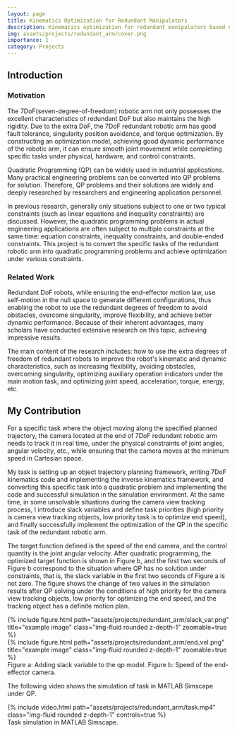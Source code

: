 ```yaml
---
layout: page
title: Kinematics Optimization for Redundant Manipulators
description: Kinematics optimization for redundant manipulators based on MATLAB Simcapse for object tracking.
img: assets/projects/redundant_arm/cover.png
importance: 1
category: Projects
---
```


## Introduction
### Motivation
The 7DoF(seven-degree-of-freedom) robotic arm not only possesses the excellent characteristics of redundant DoF but also maintains the high rigidity. Due to the extra DoF, the 7DoF redundant robotic arm has good fault tolerance, singularity position avoidance, and torque optimization. By constructing an optimization model, achieving good dynamic performance of the robotic arm, it can ensure smooth joint movement while completing specific tasks under physical, hardware, and control constraints.

Quadratic Programming (QP) can be widely used in industrial applications. Many practical engineering problems can be converted into QP problems for solution. Therefore, QP problems and their solutions are widely and deeply researched by researchers and engineering application personnel.

In previous research, generally only situations subject to one or two typical constraints (such as linear equations and inequality constraints) are discussed. However, the quadratic programming problems in actual engineering applications are often subject to multiple constraints at the same time: equation constraints, inequality constraints, and double-ended constraints. This project is to convert the specific tasks of the redundant robotic arm into quadratic programming problems and achieve optimization under various constraints.

### Related Work
Redundant DoF robots, while ensuring the end-effector motion law, use self-motion in the null space to generate different configurations, thus enabling the robot to use the redundant degrees of freedom to avoid obstacles, overcome singularity, improve flexibility, and achieve better dynamic performance. Because of their inherent advantages, many scholars have conducted extensive research on this topic, achieving impressive results. 

The main content of the research includes: how to use the extra degrees of freedom of redundant robots to improve the robot's kinematic and dynamic characteristics, such as increasing flexibility, avoiding obstacles, overcoming singularity, optimizing auxiliary operation indicators under the main motion task, and optimizing joint speed, acceleration, torque, energy, etc.

## My Contribution

For a specific task where the object moving along the specified planned trajectory, the camera located at the end of 7DoF redundant robotic arm needs to track it in real time, under the physical constraints of joint angles, angular velocity, etc., while ensuring that the camera moves at the minimum speed in Cartesian space.

My task is setting up an object trajectory planning framework, writing 7DoF kinematics code and implementing the inverse kinematics framework, and converting this specific task into a quadratic problem and implementing the code and successful simulation in the simulation environment. At the same time, in some unsolvable situations during the camera view tracking process, I introduce slack variables and define task priorities (high priority is camera view tracking objects, low priority task is to optimize end speed), and finally successfully implement the optimization of the QP in the specific task of the redundant robotic arm.

The target function defined is the speed of the end camera, and the control quantity is the joint angular velocity. After quadratic programming, the optimized target function is shown in Figure b, and the first two seconds of Figure b correspond to the situation where QP has no solution under constraints, that is, the slack variable in the first two seconds of Figure a is not zero. The figure shows the change of two values in the simulation results after QP solving under the conditions of high priority for the camera view tracking objects, low priority for optimizing the end speed, and the tracking object has a definite motion plan.

<div class="row justify-content-sm-center">
    <div class="col-sm-6 mt-3 mt-md-0">
        {% include figure.html path="assets/projects/redundant_arm/slack_var.png" title="example image" class="img-fluid rounded z-depth-1" zoomable=true %}
    </div>
    <div class="col-sm-6 mt-3 mt-md-0">
        {% include figure.html path="assets/projects/redundant_arm/end_vel.png" title="example image" class="img-fluid rounded z-depth-1" zoomable=true %}
    </div>
</div>
<div class="caption">
    Figure a: Adding slack variable to the qp model. Figure b: Speed of the end-effector camera.
</div>

The following video shows the simulation of task in MATLAB Simscape under QP.

<div class="row mt-3">
    <div class="col-6 mt-3 mt-md-0 justify-content-center">
        {% include video.html path="assets/projects/redundant_arm/task.mp4" class="img-fluid rounded z-depth-1" controls=true %}
    </div>
</div>
<div class="caption">
    Task simulation in MATLAB Simscape.
</div>

